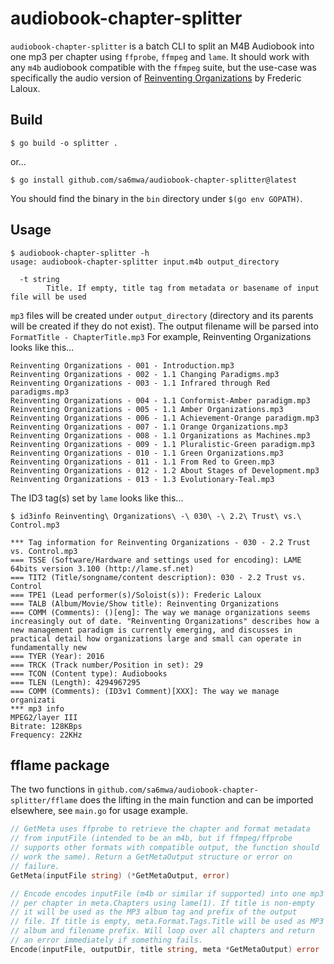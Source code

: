 # audiobook-chapter-splitter

`audiobook-chapter-splitter` is a batch CLI to split an M4B Audiobook
into one mp3 per chapter using `ffprobe`, `ffmpeg` and `lame`. It
should work with any `m4b` audiobook compatible with the `ffmpeg`
suite, but the use-case was specifically the audio version of
[Reinventing Organizations](https://www.reinventingorganizations.com/)
by Frederic Laloux.

## Build

```console
$ go build -o splitter .
```

or...

```console
$ go install github.com/sa6mwa/audiobook-chapter-splitter@latest
```

You should find the binary in the `bin` directory under `$(go env GOPATH)`.

## Usage

```console
$ audiobook-chapter-splitter -h
usage: audiobook-chapter-splitter input.m4b output_directory

  -t string
        Title. If empty, title tag from metadata or basename of input file will be used
```

`mp3` files will be created under `output_directory` (directory and
its parents will be created if they do not exist). The output filename
will be parsed into `FormatTitle - ChapterTitle.mp3` For example,
Reinventing Organizations looks like this...

```
Reinventing Organizations - 001 - Introduction.mp3
Reinventing Organizations - 002 - 1.1 Changing Paradigms.mp3
Reinventing Organizations - 003 - 1.1 Infrared through Red paradigms.mp3
Reinventing Organizations - 004 - 1.1 Conformist-Amber paradigm.mp3
Reinventing Organizations - 005 - 1.1 Amber Organizations.mp3
Reinventing Organizations - 006 - 1.1 Achievement-Orange paradigm.mp3
Reinventing Organizations - 007 - 1.1 Orange Organizations.mp3
Reinventing Organizations - 008 - 1.1 Organizations as Machines.mp3
Reinventing Organizations - 009 - 1.1 Pluralistic-Green paradigm.mp3
Reinventing Organizations - 010 - 1.1 Green Organizations.mp3
Reinventing Organizations - 011 - 1.1 From Red to Green.mp3
Reinventing Organizations - 012 - 1.2 About Stages of Development.mp3
Reinventing Organizations - 013 - 1.3 Evolutionary-Teal.mp3
```

The ID3 tag(s) set by `lame` looks like this...

```console
$ id3info Reinventing\ Organizations\ -\ 030\ -\ 2.2\ Trust\ vs.\ Control.mp3 

*** Tag information for Reinventing Organizations - 030 - 2.2 Trust vs. Control.mp3
=== TSSE (Software/Hardware and settings used for encoding): LAME 64bits version 3.100 (http://lame.sf.net)
=== TIT2 (Title/songname/content description): 030 - 2.2 Trust vs. Control
=== TPE1 (Lead performer(s)/Soloist(s)): Frederic Laloux
=== TALB (Album/Movie/Show title): Reinventing Organizations
=== COMM (Comments): ()[eng]: The way we manage organizations seems increasingly out of date. "Reinventing Organizations" describes how a new management paradigm is currently emerging, and discusses in practical detail how organizations large and small can operate in fundamentally new
=== TYER (Year): 2016
=== TRCK (Track number/Position in set): 29
=== TCON (Content type): Audiobooks
=== TLEN (Length): 4294967295
=== COMM (Comments): (ID3v1 Comment)[XXX]: The way we manage organizati
*** mp3 info
MPEG2/layer III
Bitrate: 128KBps
Frequency: 22KHz
```

## fflame package

The two functions in
`github.com/sa6mwa/audiobook-chapter-splitter/fflame` does the lifting
in the main function and can be imported elsewhere, see `main.go` for usage example.

```go
// GetMeta uses ffprobe to retrieve the chapter and format metadata
// from inputFile (intended to be an m4b, but if ffmpeg/ffprobe
// supports other formats with compatible output, the function should
// work the same). Return a GetMetaOutput structure or error on
// failure.
GetMeta(inputFile string) (*GetMetaOutput, error)

// Encode encodes inputFile (m4b or similar if supported) into one mp3
// per chapter in meta.Chapters using lame(1). If title is non-empty
// it will be used as the MP3 album tag and prefix of the output
// file. If title is empty, meta.Format.Tags.Title will be used as MP3
// album and filename prefix. Will loop over all chapters and return
// an error immediately if something fails.
Encode(inputFile, outputDir, title string, meta *GetMetaOutput) error
```
